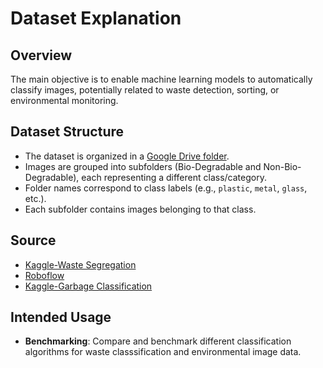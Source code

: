 # Dataset Explanation

## Overview

The main objective is to enable machine learning models to automatically classify images, potentially related to waste detection, sorting, or environmental monitoring.

## Dataset Structure

- The dataset is organized in a [Google Drive folder](https://drive.google.com/drive/folders/1yaDgsM6wbVo9189S_lTEfDG0WESpDpPC?usp=sharing).
- Images are grouped into subfolders (Bio-Degradable and Non-Bio-Degradable), each representing a different class/category.
- Folder names correspond to class labels (e.g., `plastic`, `metal`, `glass`, etc.).
- Each subfolder contains images belonging to that class.

## Source
- [Kaggle-Waste Segregation](https://www.kaggle.com/datasets/aashidutt3/waste-segregation-image-dataset)
- [Roboflow](https://universe.roboflow.com/hardee/bricks-bn70g)
- [Kaggle-Garbage Classification](https://www.kaggle.com/datasets/mostafaabla/garbage-classification)
  
## Intended Usage

- **Benchmarking**: Compare and benchmark different classification algorithms for waste classsification and environmental image data.



